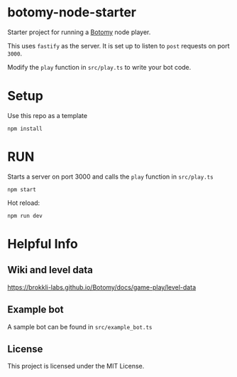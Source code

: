# botomy-node-starter

Starter project for running a [Botomy](http://botomy.com) node player.

This uses `fastify` as the server. It is set up to listen to `post` requests on port `3000`.

Modify the `play` function in `src/play.ts` to write your bot code.

# Setup

Use this repo as a template

```
npm install
```

# RUN

Starts a server on port 3000 and calls the `play` function in `src/play.ts`

```
npm start
```

Hot reload:

```
npm run dev
```

# Helpful Info

## Wiki and level data

https://brokkli-labs.github.io/Botomy/docs/game-play/level-data

## Example bot

A sample bot can be found in `src/example_bot.ts`

## License

This project is licensed under the MIT License.
